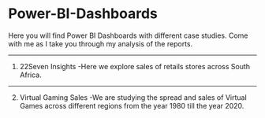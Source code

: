# Power-BI-Dashboards
Here you will find Power BI Dashboards with different case studies.
Come with me as I take you through my analysis of the reports.


_____________________________________________________________________________________________________________________________
1. 22Seven Insights
-Here we explore sales of retails stores across South Africa.
-----------------------------------------------------------------------------------------------------------------------------
2. Virtual Gaming Sales
 -We are studying the spread and sales of Virtual Games across different regions from the year 1980 till the year 2020.

